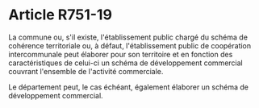 # Article R751-19

La commune ou, s'il existe, l'établissement public chargé du schéma de cohérence territoriale ou, à défaut, l'établissement public de coopération intercommunale peut élaborer pour son territoire et en fonction des caractéristiques de celui-ci un schéma de développement commercial couvrant l'ensemble de l'activité commerciale.

Le département peut, le cas échéant, également élaborer un schéma de développement commercial.
